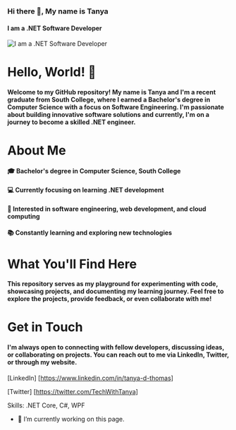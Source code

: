 ### Hi there 👋, My name is Tanya
#### I am a .NET Software Developer
![I am a .NET Software Developer](https://media.licdn.com/dms/image/D4E16AQFc8gn7C51bPQ/profile-displaybackgroundimage-shrink_350_1400/0/1710812080606?e=1716422400&v=beta&t=3_5IRchSnBXLUEl-cfjMJpNi0GST1JdhAPRFn2nVy9U)

# Hello, World! 👋

####     Welcome to my GitHub repository! My name is Tanya and I'm a recent graduate from South College, where I earned a Bachelor's degree in Computer Science with a focus on Software Engineering. I'm passionate about building innovative software solutions and currently, I'm on a journey to become a skilled .NET engineer.

# About Me
#### 🎓 Bachelor's degree in Computer Science, South College

#### 💻 Currently focusing on learning .NET development

#### 🌟 Interested in software engineering, web development, and cloud computing

#### 📚 Constantly learning and exploring new technologies

# What You'll Find Here
#### This repository serves as my playground for experimenting with code, showcasing projects, and documenting my learning journey. Feel free to explore the projects, provide feedback, or even collaborate with me!

# Get in Touch
#### I'm always open to connecting with fellow developers, discussing ideas, or collaborating on projects. You can reach out to me via LinkedIn, Twitter, or through my website.

[LinkedIn] [https://www.linkedin.com/in/tanya-d-thomas] 

[Twitter] [https://twitter.com/TechWithTanya]


Skills: .NET Core, C#, WPF

- 🔭 I’m currently working on this page. 




